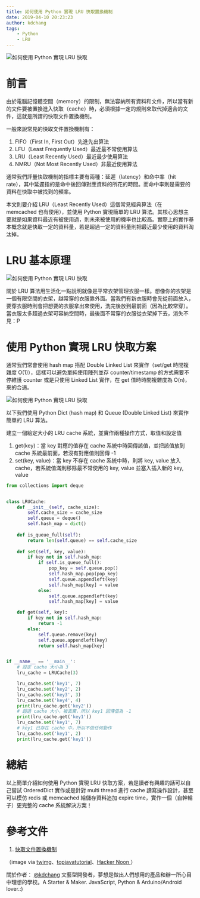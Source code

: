 ```yaml
---
title: 如何使用 Python 實現 LRU 快取置換機制
date: 2019-04-10 20:23:23
author: kdchang
tags: 
    - Python
    - LRU
---
```


![如何使用 Python 實現 LRU 快取](/img/kdchang/cs101/algorithm/cache.jpeg)

# 前言
由於電腦記憶體空間（memory）的限制，無法容納所有資料和文件，所以當有新的文件要被置換進入快取（cache）時，必須根據一定的規則來取代掉適合的文件，這就是所謂的快取文件置換機制。

一般來說常見的快取文件置換機制有：
1. FIFO（First In, First Out）先進先出算法
2. LFU（Least Frequently Used）最近最不常使用算法
3. LRU（Least Recently Used）最近最少使用算法
4. NMRU（Not Most Recently Used）非最近使用算法

通常我們評量快取機制的指標主要有兩種：延遲（latency）和命中率（hit rate），其中延遲指的是命中後回傳對應資料的所花的時間。而命中率則是需要的資料在快取中被找到的頻率。

本文則要介紹 LRU（Least Recently Used）這個常見經典算法（在 memcached 也有使用），並使用 Python 實現簡單的 LRU 算法。其核心思想主要就是如果資料最近有被使用過，則未來被使用的機率也比較高。實際上的實作基本概念就是快取一定的資料量，若是超過一定的資料量則把最近最少使用的資料淘汰掉。

# LRU 基本原理
![如何使用 Python 實現 LRU 快取](/img/kdchang/cs101/algorithm/lru-cover.jpg)

關於 LRU 算法用生活化一點說明就像是平常衣架管理衣服一樣。想像你的衣架是一個有限空間的衣架，越常穿的衣服靠外面。當我們有新衣服時會先從前面放入，要穿衣服時則會把想要的衣服拿出來使用，洗完後放到最前面（因為比較常穿）。當衣服太多超過衣架可容納空間時，最後面不常穿的衣服從衣架掉下去，消失不見：P

# 使用 Python 實現 LRU 快取方案
通常我們常會使用 hash map 搭配 Double Linked List 來實作（set/get 時間複雜度 O(1)），這樣可以避免單純使用陣列並存 counter/timestamp 的方式需要不停維護 counter 或是只使用 Linked List 實作，在 get 值時時間複雜度為 O(n)，來的合適。

![如何使用 Python 實現 LRU 快取](/img/kdchang/cs101/algorithm/lru-algorithm.png)

以下我們使用 Python Dict (hash map) 和 Queue (Double Linked List) 來實作簡單的 LRU 算法。

建立一個給定大小的 LRU cache 系統，並實作兩種操作方式，取值和設定值
1. get(key)：當 key 對應的值存在 cache 系統中時回傳該值，並把該值放到 cache 系統最前面，若沒有對應值則回傳 -1
2. set(key, value)：當 key 不存在 cache 系統中時，則將 key, value 放入 cache，若系統值滿則移除最不常使用的 key, value 並塞入插入新的 key, value

```py
from collections import deque


class LRUCache:
    def __init__(self, cache_size):
        self.cache_size = cache_size
        self.queue = deque()
        self.hash_map = dict()
    
    def is_queue_full(self):
        return len(self.queue) == self.cache_size
    
    def set(self, key, value):
        if key not in self.hash_map:
            if self.is_queue_full():
                pop_key = self.queue.pop()
                self.hash_map.pop(pop_key)
                self.queue.appendleft(key)
                self.hash_map[key] = value
            else:
                self.queue.appendleft(key)
                self.hash_map[key] = value

    def get(self, key):
        if key not in self.hash_map:
            return -1
        else:
            self.queue.remove(key)
            self.queue.appendleft(key)
            return self.hash_map[key]


if __name__ == '__main__':
    # 設定 cache 大小為 3
    lru_cache = LRUCache(3)

    lru_cache.set('key1', 7)
    lru_cache.set('key2', 2)
    lru_cache.set('key3', 3)
    lru_cache.set('key4', 4)
    print(lru_cache.get('key2'))
    # 超過 cache 大小，被丟棄，所以 key1 回傳值為 -1
    print(lru_cache.get('key1'))
    lru_cache.set('key1', 7)
    # key1 已存在 cache 中，所以不做任何動作
    lru_cache.set('key1', 2)
    print(lru_cache.get('key1'))
```

# 總結
以上簡單介紹如何使用 Python 實現 LRU 快取方案，若是讀者有興趣的話可以自己嘗試 OrderedDict 實作或是針對 multi thread 進行 cache 讀寫操作設計，甚至可以模仿 redis 或 memcached 給儲存資料追加 expire time，實作一個（自幹輪子）更完整的 cache 系統解決方案！

# 參考文件
1. [快取文件置換機制](https://zh.wikipedia.org/wiki/%E5%BF%AB%E5%8F%96%E6%96%87%E4%BB%B6%E7%BD%AE%E6%8F%9B%E6%A9%9F%E5%88%B6)

（image via [twimg](https://pbs.twimg.com/media/Dsa6TcAVAAEUcTw.jpg)、[topjavatutorial](http://www.topjavatutorial.com/wp-content/uploads/2016/04/LRU-Cache.png)、[Hacker Noon
](https://cdn-images-1.medium.com/max/2600/1*fvlMpkpIKmPm6IF_QnmjmQ.jpeg)）

關於作者：
[@kdchang](http://blog.kdchang.cc) 文藝型開發者，夢想是做出人們想用的產品和辦一所心目中理想的學校。A Starter & Maker. JavaScript, Python & Arduino/Android lover.:) 

